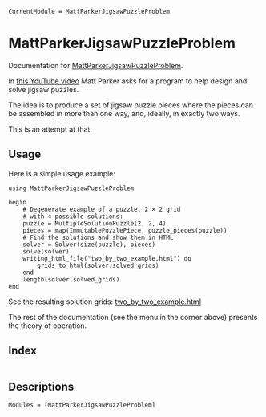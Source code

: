 ```@meta
CurrentModule = MattParkerJigsawPuzzleProblem
```

# MattParkerJigsawPuzzleProblem

Documentation for [MattParkerJigsawPuzzleProblem](https://github.com/MarkNahabedian/MattParkerJigsawPuzzleProblem.jl).

In [this YouTube
video](https://youtu.be/b5nElEbbnfU?si=IrswVLoaAn2xw6yt) Matt Parker
asks for a program to help design and solve jigsaw puzzles.

The idea is to produce a set of jigsaw puzzle pieces where the pieces
can be assembled in more than one way, and, ideally, in exactly two
ways.

This is an attempt at that.


## Usage

Here is a simple usage example:

```@example 2by2
using MattParkerJigsawPuzzleProblem

begin
    # Degenerate example of a puzzle, 2 × 2 grid
    # with 4 possible solutions:
    puzzle = MultipleSolutionPuzzle(2, 2, 4)
    pieces = map(ImmutablePuzzlePiece, puzzle_pieces(puzzle))  
    # Find the solutions and show them in HTML:
    solver = Solver(size(puzzle), pieces)
    solve(solver)
    writing_html_file("two_by_two_example.html") do
        grids_to_html(solver.solved_grids)
    end
    length(solver.solved_grids)
end
```

See the resulting solution grids:
[two_by_two_example.html](two_by_two_example.html)

The rest of the documentation (see the menu in the corner above)
presents the theory of operation.


## Index
```@index
```

## Descriptions
```@autodocs
Modules = [MattParkerJigsawPuzzleProblem]
```
